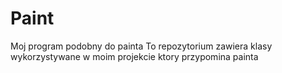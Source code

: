 # Paint
Moj program podobny do painta
To repozytorium zawiera klasy wykorzystywane w moim projekcie ktory przypomina painta
